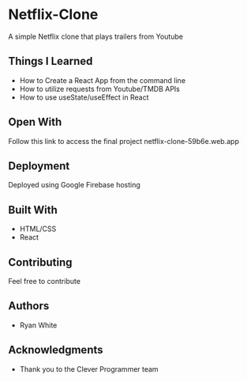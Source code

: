 # Netflix-Clone
A simple Netflix clone that plays trailers from Youtube 

## Things I Learned
* How to Create a React App from the command line
* How to utilize requests from Youtube/TMDB APIs
* How to use useState/useEffect in React 

## Open With
Follow this link to access the final project netflix-clone-59b6e.web.app

## Deployment
Deployed using Google Firebase hosting

## Built With
* HTML/CSS
* React

## Contributing
Feel free to contribute 

## Authors
* Ryan White

## Acknowledgments 
* Thank you to the Clever Programmer team
